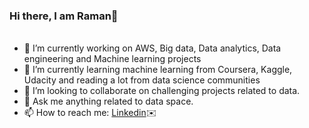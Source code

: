 ### Hi there, I am Raman👋

######
- 🔭 I’m currently working on  AWS, Big data, Data analytics, Data engineering and Machine learning projects
- 🌱 I’m currently learning machine learning from Coursera, Kaggle, Udacity and reading a lot from data science communities
- 👯 I’m looking to collaborate on challenging projects related to data.
- 💬 Ask me anything related to data space.
- 📫 How to reach me: [Linkedin](https://www.linkedin.com/in/kaur-ramandeep/):envelope:
######

